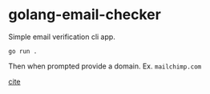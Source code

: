 # golang-email-checker

Simple email verification cli app.

`go run .`

Then when prompted provide a domain. Ex. `mailchimp.com`

[cite](https://www.youtube.com/watch?v=jFfo23yIWac&t=10905s)